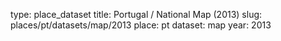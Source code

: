 type: place_dataset
title: Portugal / National Map (2013)
slug: places/pt/datasets/map/2013
place: pt
dataset: map
year: 2013
